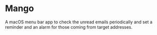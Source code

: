 # Mango
A macOS menu bar app to check the unread emails periodically and set a reminder and an alarm for those coming from target addresses.
